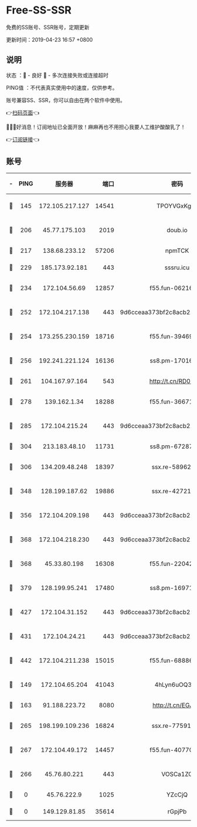 # Free-SS-SSR

免费的SS账号、SSR账号，定期更新

更新时间：2019-04-23 16:57 +0800

## 说明

状态     ：🙂 - 良好 🙁 - 多次连接失败或连接超时

PING值   ：不代表真实使用中的速度，仅供参考。

账号兼容SS、SSR，你可以自由在两个软件中使用。

👉[扫码页面](https://liesauer.github.io/Free-SS-SSR/)👈

🎉🎉🎉好消息！订阅地址已全面开放！麻麻再也不用担心我要人工维护酸酸乳了！

👉[订阅链接](https://www.liesauer.net/yogurt/subscribe?ACCESS_TOKEN=DAYxR3mMaZAsaqUb)👈

## 账号

|-|PING|服务器|端口|密码|加密方式|区域|
|:----:|:----:|:-----:|-----:|:----:|:----:|:----:|
|🙂|145|172.105.217.127|14541|TPOYVGxKglpi|aes-256-cfb|JP|
|🙂|206|45.77.175.103|2019|doub.io|aes-128-ctr|SG|
|🙂|217|138.68.233.12|57206|npmTCK|rc4-md5|US|
|🙂|229|185.173.92.181|443|sssru.icu|rc4-md5|RU|
|🙂|234|172.104.56.69|12857|f55.fun-06216036|aes-256-cfb|SG|
|🙂|252|172.104.217.138|443|9d6cceaa373bf2c8acb22e60b6a58be6|aes-256-cfb|US|
|🙂|254|173.255.230.159|18716|f55.fun-39469519|aes-256-cfb|US|
|🙂|256|192.241.221.124|16136|ss8.pm-17016090|aes-256-cfb|US|
|🙂|261|104.167.97.164|543|http://t.cn/RD0D7sx|rc4-md5|CA|
|🙂|278|139.162.1.34|18288|f55.fun-36671353|aes-256-cfb|SG|
|🙂|285|172.104.215.24|443|9d6cceaa373bf2c8acb22e60b6a58be6|aes-256-cfb|US|
|🙂|304|213.183.48.10|11731|ss8.pm-67287646|rc4-md5|RU|
|🙂|306|134.209.48.248|18397|ssx.re-58962936|aes-256-cfb|US|
|🙂|348|128.199.187.62|19886|ssx.re-42721039|aes-256-cfb|SG|
|🙂|356|172.104.209.198|443|9d6cceaa373bf2c8acb22e60b6a58be6|aes-256-cfb|US|
|🙂|368|172.104.218.230|443|9d6cceaa373bf2c8acb22e60b6a58be6|aes-256-cfb|US|
|🙂|368|45.33.80.198|16308|f55.fun-22042256|aes-256-cfb|US|
|🙂|379|128.199.95.241|17480|ss8.pm-16971643|aes-256-cfb|SG|
|🙂|427|172.104.31.152|443|9d6cceaa373bf2c8acb22e60b6a58be6|aes-256-cfb|US|
|🙂|431|172.104.24.21|443|9d6cceaa373bf2c8acb22e60b6a58be6|aes-256-cfb|US|
|🙂|442|172.104.211.238|15015|f55.fun-68886402|aes-256-cfb|US|
|🙂|149|172.104.65.204|41043|4hLyn6uOQ3hU|aes-256-cfb|JP|
|🙂|163|91.188.223.72|8080|http://t.cn/EGJIyrl|rc4-md5|RU|
|🙂|265|198.199.109.236|16824|ssx.re-77591360|aes-256-cfb|US|
|🙂|267|172.104.49.172|14457|f55.fun-40770290|aes-256-cfb|SG|
|🙁|266|45.76.80.221|443|VOSCa1ZG|aes-256-cfb|DE|
|🙁|0|45.76.222.9|1025|YZcCjQ|rc4-md5|JP|
|🙁|0|149.129.81.85|35614|rGpjPb|rc4-md5|HK|
